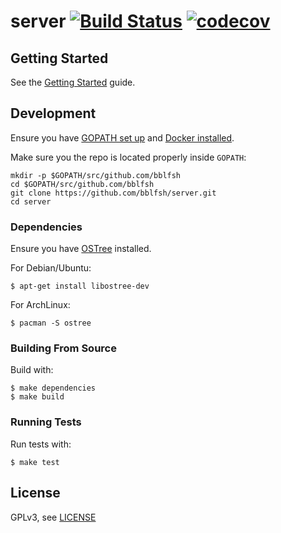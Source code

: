 # server [![Build Status](https://travis-ci.org/bblfsh/server.svg?branch=master)](https://travis-ci.org/bblfsh/server) [![codecov](https://codecov.io/gh/bblfsh/server/branch/master/graph/badge.svg)](https://codecov.io/gh/bblfsh/server)

## Getting Started

See the [Getting Started](https://doc.bblf.sh/user/getting-started.html) guide.

## Development

Ensure you have [GOPATH set up](https://golang.org/doc/code.html#GOPATH) and
[Docker installed](https://www.docker.com/get-docker).

Make sure you the repo is located properly inside `GOPATH`:

```
mkdir -p $GOPATH/src/github.com/bblfsh
cd $GOPATH/src/github.com/bblfsh
git clone https://github.com/bblfsh/server.git
cd server
```

### Dependencies

Ensure you have [OSTree](https://github.com/ostreedev/ostree) installed.

For Debian/Ubuntu:

```
$ apt-get install libostree-dev
```

For ArchLinux:

```
$ pacman -S ostree
```

### Building From Source

Build with:

```
$ make dependencies
$ make build
```

### Running Tests

Run tests with:

```
$ make test
```

## License

GPLv3, see [LICENSE](LICENSE)

